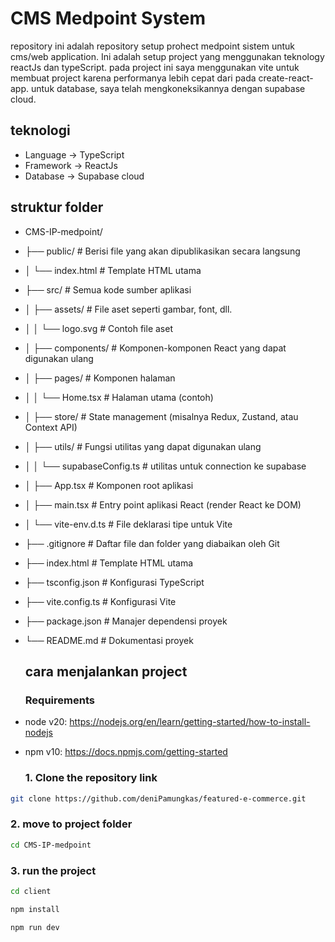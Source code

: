 # CMS Medpoint System
repository ini adalah repository setup prohect medpoint sistem untuk cms/web application. Ini adalah setup project yang menggunakan teknology reactJs dan typeScript. pada project ini saya menggunakan vite untuk membuat project karena performanya lebih cepat dari pada create-react-app. untuk database, saya telah mengkoneksikannya dengan supabase cloud.

## teknologi
- Language -> TypeScript
- Framework -> ReactJs
- Database -> Supabase cloud

## struktur folder
- CMS-IP-medpoint/
- ├── public/                   # Berisi file yang akan dipublikasikan secara langsung
- │   └── index.html            # Template HTML utama
- ├── src/                      # Semua kode sumber aplikasi
- │   ├── assets/               # File aset seperti gambar, font, dll.
- │   │   └── logo.svg          # Contoh file aset
- │   ├── components/           # Komponen-komponen React yang dapat digunakan ulang
- │   ├── pages/                # Komponen halaman
- │   │   └── Home.tsx          # Halaman utama (contoh)
- │   ├── store/                # State management (misalnya Redux, Zustand, atau Context API)
- │   ├── utils/                # Fungsi utilitas yang dapat digunakan ulang
- │   │   └── supabaseConfig.ts # utilitas untuk connection ke supabase
- │   ├── App.tsx               # Komponen root aplikasi
- │   ├── main.tsx              # Entry point aplikasi React (render React ke DOM)
- │   └── vite-env.d.ts         # File deklarasi tipe untuk Vite
- ├── .gitignore                # Daftar file dan folder yang diabaikan oleh Git
- ├── index.html                # Template HTML utama
- ├── tsconfig.json             # Konfigurasi TypeScript
- ├── vite.config.ts            # Konfigurasi Vite
- ├── package.json              # Manajer dependensi proyek
- └── README.md                 # Dokumentasi proyek

  ## cara menjalankan project
  
  ### Requirements
- node v20: https://nodejs.org/en/learn/getting-started/how-to-install-nodejs
- npm v10: https://docs.npmjs.com/getting-started
  
  ### 1. Clone the repository link

```bash
git clone https://github.com/deniPamungkas/featured-e-commerce.git
```
### 2. move to project folder

```bash
cd CMS-IP-medpoint
```

### 3. run the project
```bash
cd client
```
```bash
npm install
```
```bash
npm run dev
```
